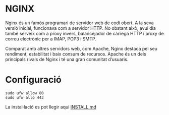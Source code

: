 # NGINX
Nginx és un famós programari de servidor web de codi obert. A la seva versió inicial, funcionava com a servidor HTTP. No obstant això, avui dia també serveix com a proxy invers, balancejador de càrrega HTTP i proxy de correu electrònic per a IMAP, POP3 i SMTP.

Comparat amb altres servidors web, com Apache, Nginx destaca pel seu rendiment, estabilitat i baix consum de recursos. Apache és un dels principals rivals de Nginx i té una gran comunitat d’usuaris.

# Configuració
```console
sudo ufw allow 80
sudo ufw allo 443
```


La instal·lació es pot llegir aqui [INSTALL.md](https://github.com/Proyecto-Sintesi/configs/blob/main/etc/nginx/sites-enabled/INSTALL.md)

